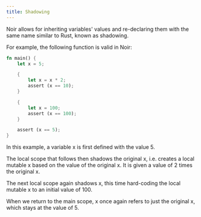 ```yaml
---
title: Shadowing
---
```


Noir allows for inheriting variables' values and re-declaring them with the same name similar to Rust, known as shadowing.

For example, the following function is valid in Noir:

```rust
fn main() {
    let x = 5;

    {
        let x = x * 2;
        assert (x == 10);
    }

    {
        let x = 100;
        assert (x == 100);
    }

    assert (x == 5);
}
```

In this example, a variable x is first defined with the value 5.

The local scope that follows then shadows the original x, i.e. creates a local mutable x based on the value of the original x. It is given a value of 2 times the original x.

The next local scope again shadows x, this time hard-coding the local mutable x to an initial value of 100.

When we return to the main scope, x once again refers to just the original x, which stays at the value of 5.
